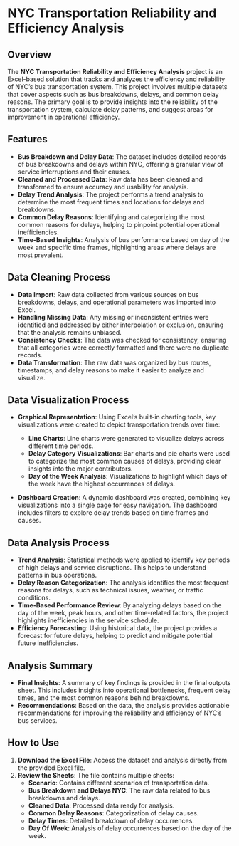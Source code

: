 # NYC Transportation Reliability and Efficiency Analysis

## Overview
The **NYC Transportation Reliability and Efficiency Analysis** project is an Excel-based solution that tracks and analyzes the efficiency and reliability of NYC’s bus transportation system. This project involves multiple datasets that cover aspects such as bus breakdowns, delays, and common delay reasons. The primary goal is to provide insights into the reliability of the transportation system, calculate delay patterns, and suggest areas for improvement in operational efficiency.

## Features

- **Bus Breakdown and Delay Data**: The dataset includes detailed records of bus breakdowns and delays within NYC, offering a granular view of service interruptions and their causes.
- **Cleaned and Processed Data**: Raw data has been cleaned and transformed to ensure accuracy and usability for analysis.
- **Delay Trend Analysis**: The project performs a trend analysis to determine the most frequent times and locations for delays and breakdowns.
- **Common Delay Reasons**: Identifying and categorizing the most common reasons for delays, helping to pinpoint potential operational inefficiencies.
- **Time-Based Insights**: Analysis of bus performance based on day of the week and specific time frames, highlighting areas where delays are most prevalent.

## Data Cleaning Process

- **Data Import**: Raw data collected from various sources on bus breakdowns, delays, and operational parameters was imported into Excel.
- **Handling Missing Data**: Any missing or inconsistent entries were identified and addressed by either interpolation or exclusion, ensuring that the analysis remains unbiased.
- **Consistency Checks**: The data was checked for consistency, ensuring that all categories were correctly formatted and there were no duplicate records.
- **Data Transformation**: The raw data was organized by bus routes, timestamps, and delay reasons to make it easier to analyze and visualize.

## Data Visualization Process

- **Graphical Representation**: Using Excel’s built-in charting tools, key visualizations were created to depict transportation trends over time:
  - **Line Charts**: Line charts were generated to visualize delays across different time periods.
  - **Delay Category Visualizations**: Bar charts and pie charts were used to categorize the most common causes of delays, providing clear insights into the major contributors.
  - **Day of the Week Analysis**: Visualizations to highlight which days of the week have the highest occurrences of delays.

- **Dashboard Creation**: A dynamic dashboard was created, combining key visualizations into a single page for easy navigation. The dashboard includes filters to explore delay trends based on time frames and causes.

## Data Analysis Process

- **Trend Analysis**: Statistical methods were applied to identify key periods of high delays and service disruptions. This helps to understand patterns in bus operations.
- **Delay Reason Categorization**: The analysis identifies the most frequent reasons for delays, such as technical issues, weather, or traffic conditions.
- **Time-Based Performance Review**: By analyzing delays based on the day of the week, peak hours, and other time-related factors, the project highlights inefficiencies in the service schedule.
- **Efficiency Forecasting**: Using historical data, the project provides a forecast for future delays, helping to predict and mitigate potential future inefficiencies.

## Analysis Summary

- **Final Insights**: A summary of key findings is provided in the final outputs sheet. This includes insights into operational bottlenecks, frequent delay times, and the most common reasons behind breakdowns.
- **Recommendations**: Based on the data, the analysis provides actionable recommendations for improving the reliability and efficiency of NYC’s bus services.

## How to Use

1. **Download the Excel File**: Access the dataset and analysis directly from the provided Excel file.
2. **Review the Sheets**: The file contains multiple sheets:
   - **Scenario**: Contains different scenarios of transportation data.
   - **Bus Breakdown and Delays NYC**: The raw data related to bus breakdowns and delays.
   - **Cleaned Data**: Processed data ready for analysis.
   - **Common Delay Reasons**: Categorization of delay causes.
   - **Delay Times**: Detailed breakdown of delay occurrences.
   - **Day Of Week**: Analysis of delay occurrences based on the day of the week.
 
